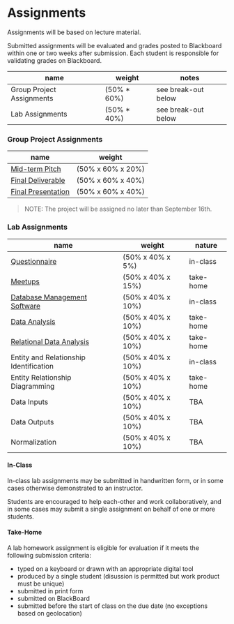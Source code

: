 # Assignments

Assignments will be based on lecture material.

Submitted assignments will be evaluated
 and grades posted to Blackboard
 within one or two weeks after submission.
Each student is responsible for validating grades on Blackboard.

name | weight | notes
--- | --- | ---
Group Project Assignments | (50% * 60%) | see break-out below
Lab Assignments | (50% * 40%) | see break-out below

### Group Project Assignments

name | weight
--- | --- |
[Mid-term Pitch](assignments/group-project/midterm-pitch.md) | (50% x 60% x 20%)
[Final Deliverable](assignments/group-project/final-deliverable.md) | (50% x 60% x 40%)
[Final Presentation](assignments/group-project/final-presentation.md) | (50% x 60% x 40%)

> NOTE: The project will be assigned no later than September 16th.

### Lab Assignments

name | weight | nature
--- | --- | ---
[Questionnaire](assignments/lab/questionnaire.md) | (50% x 40% x 5%) | in-class
[Meetups](assignments/lab/meetups.md) | (50% x 40% x 15%) | take-home
[Database Management Software](assignments/lab/database-management-software.md) | (50% x 40% x 10%) | in-class
[Data Analysis](assignments/lab/data-analysis.md) | (50% x 40% x 10%) | take-home
[Relational Data Analysis](assignments/lab/relational-data-analysis.md) | (50% x 40% x 10%) | take-home
Entity and Relationship Identification | (50% x 40% x 10%) | in-class
Entity Relationship Diagramming | (50% x 40% x 10%) | take-home
Data Inputs | (50% x 40% x 10%) | TBA
Data Outputs | (50% x 40% x 10%) | TBA
Normalization | (50% x 40% x 10%) | TBA

#### In-Class

In-class lab assignments
 may be submitted in handwritten form,
 or in some cases otherwise demonstrated to an instructor.

Students are encouraged to help each-other
 and work collaboratively,
 and in some cases may submit a single assignment
 on behalf of one or more students.

#### Take-Home

A lab homework assignment is eligible for evaluation if it meets the following submission criteria:

 + typed on a keyboard or drawn with an appropriate digital tool
 + produced by a single student (disussion is permitted but work product must be unique)
 + submitted in print form
 + submitted on BlackBoard
 + submitted before the start of class on the due date (no exceptions based on geolocation)
